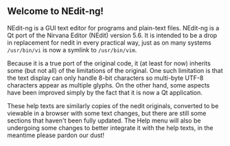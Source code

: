 ## Welcome to NEdit-ng!

NEdit-ng is a GUI text editor for programs and plain-text files.
NEdit-ng is a Qt port of the Nirvana Editor (NEdit) version 5.6. It is
intended to be a drop in replacement for nedit in every practical way,
just as on many systems `/usr/bin/vi` is now a symlink to
`/usr/bin/vim`.

Because it is a true port of the original code, it (at least for now)
inherits some (but not all) of the limitations of the original. One such
limitation is that the text display can only handle 8-bit characters so
multi-byte UTF-8 characters appear as multiple glyphs. On the other
hand, some aspects have been improved simply by the fact that it is now
a Qt application.

These help texts are similarly copies of the nedit originals, converted
to be viewable in a browser with some text changes, but there are still
some sections that haven't been fully updated. The Help menu will also
be undergoing some changes to better integrate it with the help texts,
in the meantime please pardon our dust!
